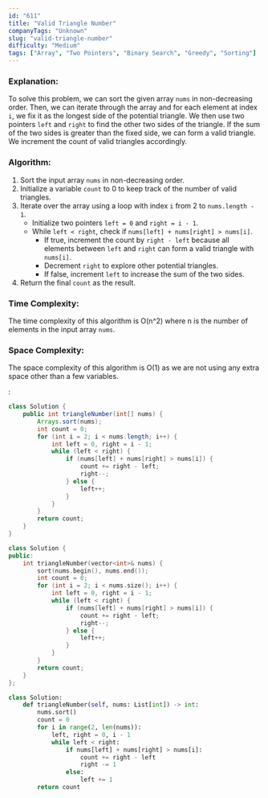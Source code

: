 ```yaml
---
id: "611"
title: "Valid Triangle Number"
companyTags: "Unknown"
slug: "valid-triangle-number"
difficulty: "Medium"
tags: ["Array", "Two Pointers", "Binary Search", "Greedy", "Sorting"]
---
```


### Explanation:
To solve this problem, we can sort the given array `nums` in non-decreasing order. Then, we can iterate through the array and for each element at index `i`, we fix it as the longest side of the potential triangle. We then use two pointers `left` and `right` to find the other two sides of the triangle. If the sum of the two sides is greater than the fixed side, we can form a valid triangle. We increment the count of valid triangles accordingly.

### Algorithm:
1. Sort the input array `nums` in non-decreasing order.
2. Initialize a variable `count` to 0 to keep track of the number of valid triangles.
3. Iterate over the array using a loop with index `i` from 2 to `nums.length - 1`.
   - Initialize two pointers `left = 0` and `right = i - 1`.
   - While `left < right`, check if `nums[left] + nums[right] > nums[i]`.
     - If true, increment the count by `right - left` because all elements between `left` and `right` can form a valid triangle with `nums[i]`.
     - Decrement `right` to explore other potential triangles.
     - If false, increment `left` to increase the sum of the two sides.
4. Return the final `count` as the result.

### Time Complexity:
The time complexity of this algorithm is O(n^2) where n is the number of elements in the input array `nums`.

### Space Complexity:
The space complexity of this algorithm is O(1) as we are not using any extra space other than a few variables.

:

```java
class Solution {
    public int triangleNumber(int[] nums) {
        Arrays.sort(nums);
        int count = 0;
        for (int i = 2; i < nums.length; i++) {
            int left = 0, right = i - 1;
            while (left < right) {
                if (nums[left] + nums[right] > nums[i]) {
                    count += right - left;
                    right--;
                } else {
                    left++;
                }
            }
        }
        return count;
    }
}
```

```cpp
class Solution {
public:
    int triangleNumber(vector<int>& nums) {
        sort(nums.begin(), nums.end());
        int count = 0;
        for (int i = 2; i < nums.size(); i++) {
            int left = 0, right = i - 1;
            while (left < right) {
                if (nums[left] + nums[right] > nums[i]) {
                    count += right - left;
                    right--;
                } else {
                    left++;
                }
            }
        }
        return count;
    }
};
```

```python
class Solution:
    def triangleNumber(self, nums: List[int]) -> int:
        nums.sort()
        count = 0
        for i in range(2, len(nums)):
            left, right = 0, i - 1
            while left < right:
                if nums[left] + nums[right] > nums[i]:
                    count += right - left
                    right -= 1
                else:
                    left += 1
        return count
```